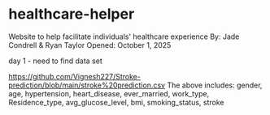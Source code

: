 # healthcare-helper
Website to help facilitate individuals' healthcare experience
By: Jade Condrell & Ryan Taylor
Opened: October 1, 2025

day 1 - need to find data set

https://github.com/Vignesh227/Stroke-prediction/blob/main/stroke%20prediction.csv
The above includes: gender, age, hypertension, heart_disease, ever_married, work_type, Residence_type, avg_glucose_level, bmi, smoking_status, stroke


